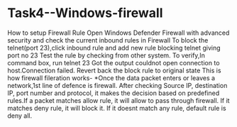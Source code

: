 # Task4--Windows-firewall
How to setup Firewall Rule
Open Windows Defender Firewall with advanced security and check the current inbound rules in Firewall
To block the telnet(port 23),click inbound rule and add new rule blocking telnet giving port no 23
Test the rule by checking from other system. 
To verify,In command box, run telnet <ip address> 23
Got the output couldnot open connection to host.Connection failed.
Revert back the block rule to original state
This is how firewall fileration works-
*Once the data packet enters or leaves a network,1st line of defence is firewall. After checking Source IP, destination IP, port number and protocol, it makes the decision based on predefined rules.If a packet matches allow rule, it will allow to pass through firewall. If it matches deny rule, it will block it. If it doesnt match any rule, default rule is deny all.
